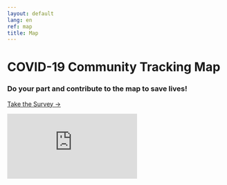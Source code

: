 ```yaml
---
layout: default
lang: en
ref: map
title: Map
---
```

# COVID-19 Community Tracking Map
### Do your part and contribute to the map to save lives!
<a href="https://survey123.arcgis.com/share/80e7e01a7cbb48d9a8a9b4232c766d4c" class="btn">Take the Survey →</a> 

<div class="embed"><iframe src="https://arcgis.com/apps/opsdashboard/index.html#/0052f0715f0944db868b1ed2dd868feb" title="TRackCOVIDKW Contribution Totals"  frameborder="0" allowfullscreen=""></iframe></div>

